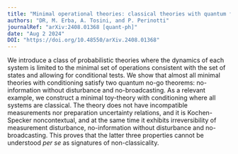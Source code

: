 ```yaml
---
title: "Minimal operational theories: classical theories with quantum features"
authors: "DR, M. Erba, A. Tosini, and P. Perinotti"
journalRef: "arXiv:2408.01368 [quant-ph]"
date: "Aug 2 2024"
DOI: "https://doi.org/10.48550/arXiv.2408.01368"
---
```


We introduce a class of probabilistic theories where the dynamics of each system is limited to the minimal set of operations consistent with the set of states and allowing for conditional tests. We show that almost all minimal theories with conditioning satisfy two quantum no-go theorems: no-information without disturbance and no-broadcasting. As a relevant example, we construct a minimal toy-theory with conditioning where all systems are classical. The theory does not have incompatible measurements nor preparation uncertainty relations, and it is Kochen-Specker noncontextual, and at the same time it exhibits irreversibility of measurement disturbance, no-information without disturbance and no-broadcasting. This proves that the latter three properties cannot be understood *per se* as signatures of non-classicality. 